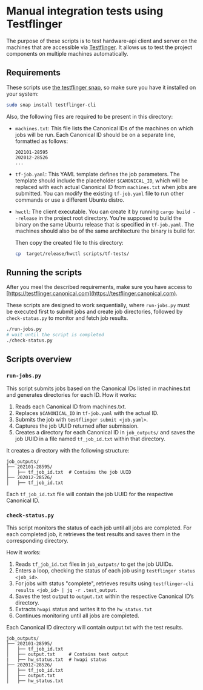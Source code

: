# Manual integration tests using Testflinger

The purpose of these scripts is to test hardware-api client and server
on the machines that are accessible via
[Testflinger](https://github.com/canonical/testflinger). It allows us
to test the project components on multiple machines automatically.

## Requirements

These scripts use [the testflinger
snap](https://snapcraft.io/testflinger-cli), so make sure you have it
installed on your system:

```sh
sudo snap install testflinger-cli
```

Also, the following files are required to be present in this directory:

- `machines.txt`: This file lists the Canonical IDs of the machines on
  which jobs will be run. Each Canonical ID should be on a separate
  line, formatted as follows:

  ```text
  202101-28595
  202012-28526
  ...
  ```

- `tf-job.yaml`: This YAML template defines the job parameters. The
  template should include the placeholder `$CANONICAL_ID`, which will
  be replaced with each actual Canonical ID from `machines.txt` when
  jobs are submitted.  You can modify the existing `tf-job.yaml` file
  to run other commands or use a different Ubuntu distro.

- `hwctl`: The client executable. You can create it by running `cargo
  build --release` in the project root directory. You're supposed to
  build the binary on the same Ubuntu release that is specified in
  `tf-job.yaml`. The machines should also be of the same architecture
  the binary is build for.

  Then copy the created file to this directory:

  ```sh
  cp  target/release/hwctl scripts/tf-tests/
  ```

## Running the scripts

After you meel the described requirements, make sure you have access
to
[https://testflinger.canonical.com](https://testflinger.canonical.com).

These scripts are designed to work sequentially, where `run-jobs.py`
must be executed first to submit jobs and create job directories,
followed by `check-status.py` to monitor and fetch job results.

```sh
./run-jobs.py
# wait until the script is completed
./check-status.py
```

## Scripts overview

### `run-jobs.py`

This script submits jobs based on the Canonical IDs listed in machines.txt and generates directories for each ID.
How it works:

1. Reads each Canonical ID from machines.txt.
2. Replaces `$CANONICAL_ID` in `tf-job.yaml` with the actual ID.
3. Submits the job with `testflinger submit <job.yaml>`.
4. Captures the job UUID returned after submission.
5. Creates a directory for each Canonical ID in `job_outputs/` and saves
   the job UUID in a file named `tf_job_id.txt` within that directory.

It creates a directory with the following structure:

```
job_outputs/
├── 202101-28595/
│   ├── tf_job_id.txt  # Contains the job UUID
├── 202012-28526/
│   ├── tf_job_id.txt
```

Each `tf_job_id.txt` file will contain the job UUID for the respective Canonical ID.

### `check-status.py`

This script monitors the status of each job until all jobs are
completed. For each completed job, it retrieves the test results and
saves them in the corresponding directory.

How it works:

1. Reads `tf_job_id.txt` files in `job_outputs/` to get the job UUIDs.
2. Enters a loop, checking the status of each job using `testflinger status <job_id>`.
3. For jobs with status "complete", retrieves results using `testflinger-cli results <job_id> | jq -r .test_output`.
4. Saves the test output to `output.txt` within the respective Canonical ID’s directory.
5. Extracts `hwapi` status and writes it to the `hw_status.txt`
6. Continues monitoring until all jobs are completed.

Each Canonical ID directory will contain output.txt with the test results.

```
job_outputs/
├── 202101-28595/
│   ├── tf_job_id.txt
│   ├── output.txt     # Contains test output
|   ├── hw_status.txt  # hwapi status
├── 202012-28526/
│   ├── tf_job_id.txt
│   ├── output.txt
│   ├── hw_status.txt
```
